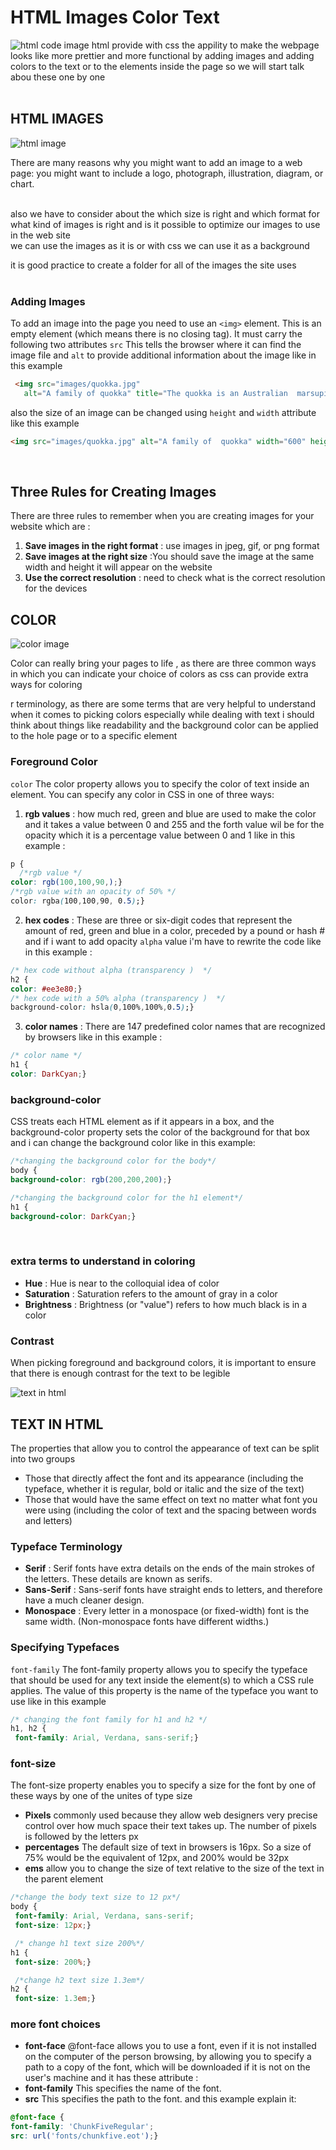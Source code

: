 # HTML Images Color  Text #
![html code image](https://images.unsplash.com/photo-1542831371-29b0f74f9713?ixlib=rb-1.2.1&q=80&fm=jpg)
html provide with css the appility to make the webpage looks like more prettier and more functional by adding images and adding colors to the text or to the elements inside the page so we will start talk abou these one by one
<br>
<br>
## HTML IMAGES ##
![html image](https://d2h0cx97tjks2p.cloudfront.net/blogs/wp-content/uploads/sites/2/2020/07/html-images-df.jpg)
<br>

There are many reasons why you might want to add an image to a web page: you might want to include a logo, photograph, illustration, diagram, or chart.

<br>
also we have to consider about the which size is right and which format for what kind of images is right and is it possible to optimize our images to use in the web site 
<br>
we can use the images as it is or with css we can use it as a background 

it is good practice to create a folder for all of the images the site uses
<br>
<br>
### Adding Images ###
To add an image into the page you need to use an `<img>` element. This is an empty element (which means there is no closing tag). It must carry the following two attributes `src` This tells the browser where it can find the image file and `alt` to provide additional information about the image like in this example
```html
 <img src="images/quokka.jpg" 
   alt="A family of quokka" title="The quokka is an Australian  marsupial that is similar in size to the domestic cat." />
```
also the size of an image can be changed using `height` and `width` attribute like this example

```html
<img src="images/quokka.jpg" alt="A family of  quokka" width="600" height="450" />
 ```
 <br>

 ## Three Rules for Creating Images ##
 There are three rules to remember when you are creating images for your website which are :
1. **Save images in the right format** : use images in jpeg, gif, or png format
2. **Save images at the right size** :You should save the image at the same width and height it will appear on the website 
3. **Use the correct resolution** : need to check what is the correct resolution for the devices

## COLOR ##
![color image](https://i1.wp.com/www.csscodelab.com/wp-content/uploads/2019/11/html-css-fatalistic-color-palette-ui-concept.png)

Color can really bring your pages to life , as  there are three common ways in which you can  indicate your choice of colors as css can provide extra ways for coloring

r terminology, as there are some terms that are very helpful to understand when it comes to picking colors especially while dealing with text i should think about things like readability and the background color can be applied to the hole page or to a specific element 

### Foreground Color ###
`color` The color property allows you to specify the color of text inside an element. You can specify any color in CSS in one of three ways:
1. **rgb values** :  how much red, green and blue are used to make the color and it takes a value between 0 and 255 and the forth value wil be for the opacity which it is a percentage value between 0 and 1  like in this example :

```css
p {
  /*rgb value */
color: rgb(100,100,90,);}
/*rgb value with an opacity of 50% */
color: rgba(100,100,90, 0.5);}
```

2. **hex codes** : These are three or six-digit codes that represent the amount of red, green and blue in a color, preceded by a pound or hash # and if i want to add opacity `alpha` value i'm have to rewrite the code like in this example : 

```css
/* hex code without alpha (transparency )  */
h2 {
color: #ee3e80;}
/* hex code with a 50% alpha (transparency )  */
background-color: hsla(0,100%,100%,0.5);}
```
3. **color names** : There are 147 predefined color names that are recognized by browsers like in this example : 
```css
/* color name */
h1 {
color: DarkCyan;}
```
### background-color ###
CSS treats each HTML element as if it appears in a box, and the background-color property sets the color of the background for that box and i can change the background color like in this example: 

```css
/*changing the background color for the body*/
body {
background-color: rgb(200,200,200);}

/*changing the background color for the h1 element*/
h1 {
background-color: DarkCyan;}

```
<br>

### extra terms to understand in coloring ###

- **Hue** : Hue is near to the colloquial idea of color
- **Saturation** : Saturation refers to the amount of gray in a color
- **Brightness** : Brightness (or "value") refers to how much black is in a color


### Contrast ###
When picking foreground and background colors, it is important to ensure that there is enough contrast for the text to be legible

![text in html](https://cdn.educba.com/academy/wp-content/uploads/2020/02/html-text-attributes.jpg)
## TEXT IN HTML ##
The properties that allow you to control the appearance of text can be split into two groups 
- Those that directly affect the font and its appearance (including the typeface, whether it is regular, bold or italic and the size of the text)
- Those that would have the same effect on text no matter what font you were using (including the color of text and the spacing between words and letters)

### Typeface Terminology ###
- **Serif** : Serif fonts have extra details on the ends of the main strokes of the letters. These details are known as serifs.
- **Sans-Serif** : Sans-serif fonts have straight ends to letters, and therefore have a much cleaner design.
- **Monospace** : Every letter in a monospace (or fixed-width) font is the same width. (Non-monospace fonts have different widths.)


### Specifying Typefaces ###
`font-family` The font-family property allows you to specify the typeface that should be used for any text inside the element(s) to which a CSS rule applies. The value of this property is the name of the typeface you want to use like in this example
```css
/* changing the font family for h1 and h2 */
h1, h2 {
 font-family: Arial, Verdana, sans-serif;}
 ```

 ### font-size ##
 The font-size property enables you to specify a size for the font by one of these ways by one of the unites of type size
 - **Pixels** commonly used because they allow web designers very precise control over how much space their text takes up. The number of pixels is followed by the letters px
 - **percentages** The default size of text in browsers is 16px. So a size of 75% would be the equivalent of 12px, and 200% would be 32px
 - **ems** allow you to change the size of text relative to the size of the text in the parent element
 ```css
/*change the body text size to 12 px*/
 body {
  font-family: Arial, Verdana, sans-serif;
  font-size: 12px;}

  /* change h1 text size 200%*/
h1 {
  font-size: 200%;}

  /*change h2 text size 1.3em*/
h2 {
  font-size: 1.3em;}
 ```

### more font choices ###
- **font-face** @font-face allows you to use a font, even if it is not installed on the computer of the person browsing, by allowing you to specify a path to a copy of the font, which will be downloaded if it is not on the user's machine and it has these attribute :
- **font-family** This specifies the name of the font.
- **src**  This specifies the path to the font.
and this example explain it:
```css
@font-face {
font-family: 'ChunkFiveRegular';
src: url('fonts/chunkfive.eot');}
```

